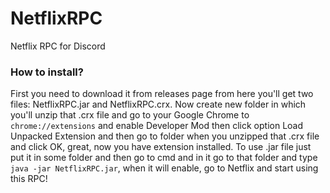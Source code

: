# NetflixRPC
Netflix RPC for Discord

### How to install?
First you need to download it from releases page from here you'll get two files: NetflixRPC.jar and NetflixRPC.crx.
Now create new folder in which you'll unzip that .crx file and go to your Google Chrome to `chrome://extensions` and enable Developer Mod then click option Load Unpacked Extension and then go to folder when you unzipped that .crx file and click OK, great, now you have extension installed. To use .jar file just put it in some folder and then go to cmd and in it go to that folder and type `java -jar NetflixRPC.jar`, when it will enable, go to Netflix and start using this RPC!
